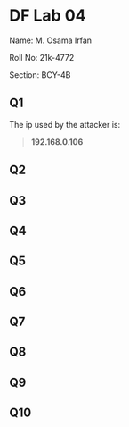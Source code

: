 # DF Lab 04
Name: M. Osama Irfan

Roll No: 21k-4772

Section: BCY-4B
## Q1
The ip used by the attacker is: 
> **192.168.0.106** 

## Q2


## Q3


## Q4


## Q5


## Q6


## Q7


## Q8


## Q9


## Q10
